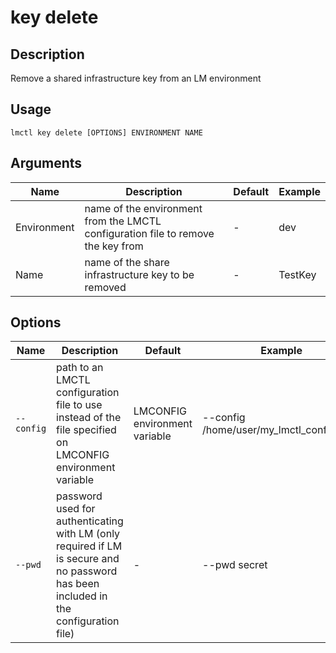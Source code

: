 # key delete

## Description

Remove a shared infrastructure key from an LM environment

## Usage

```
lmctl key delete [OPTIONS] ENVIRONMENT NAME
```

## Arguments

| Name        | Description                                                                           | Default | Example      |
| ----------- | ------------------------------------------------------------------------------------- | ------- | ------------ |
| Environment | name of the environment from the LMCTL configuration file to remove the key from      | -       | dev          |
| Name        | name of the share infrastructure key to be removed                                    | -       | TestKey      |

## Options

| Name       | Description                                                                                                                          | Default                       | Example                                  |
| ---------- | ------------------------------------------------------------------------------------------------------------------------------------ | ----------------------------- | ---------------------------------------- |
| `--config` | path to an LMCTL configuration file to use instead of the file specified on LMCONFIG environment variable                            | LMCONFIG environment variable | --config /home/user/my_lmctl_config.yaml |
| `--pwd`    | password used for authenticating with LM (only required if LM is secure and no password has been included in the configuration file) | -                             | --pwd secret                             |
